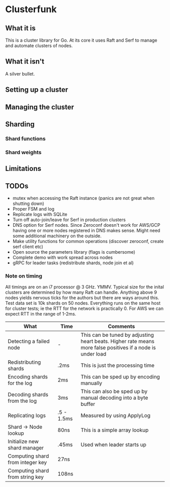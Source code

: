 # Clusterfunk

## What it is

This is a cluster library for Go. At its core it uses Raft and Serf to manage
and automate clusters of nodes.

## What it isn't

A silver bullet.

## Setting up a cluster

## Managing the cluster

## Sharding

### Shard functions

### Shard weights

## Limitations

## TODOs

* mutex when accessing the Raft instance (panics are not great when shutting down)
* Proper FSM and log
* Replicate logs with SQLite
* Turn off auto-join/leave for Serf in production clusters
* DNS option for Serf nodes. Since Zeroconf doesn't work for AWS/GCP
having one or more nodes registered in DNS makes sense. Might need
some additional machinery on the outside.
* Make utility functions for common operations (discover zeroconf, create
serf client etc)
* Open source the parameters library (flags is cumbersome)
* Complete demo with work spread across nodes
* gRPC for leader tasks (redistribute shards, node join et al)


### Note on timing

All timings are on an i7 processor @ 3 GHz. YMMV. Typical size for the inital
clusters are determined by how many Raft can handle. Anything above 9 nodes
yields nervous ticks for the authors but there are ways around this.
Test data set is 10k shards on 50 nodes. Everything runs on the same host for
cluster tests; ie the RTT for the network is practically 0. For AWS we can expect
RTT in the range of 1-2ms.

| What | Time | Comments |
| - | - | - |
| Detecting a failed node | - | This can be tuned by adjusting heart beats. Higher rate means more false positives if a node is under load |
| Redistributing shards | .2ms | This is just the processing time |
| Encoding shards for the log | 2ms | This can be sped up by encoding manually |
| Decoding shards from the log | 3ms | This can also be sped up by manual decoding into a byte buffer |
| Replicating logs | .5 - 1.5ms | Measured by using ApplyLog |
| Shard -> Node lookup | 80ns | This is a simple array lookup |
| Initialize new shard manager | .45ms | Used when leader starts up |
| Computing shard from integer key | 27ns | |
| Computing shard from string key | 108ns | |

